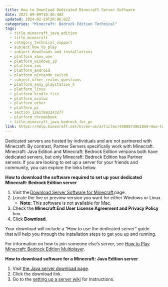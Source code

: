 ```yaml
---
title: How to Download Dedicated Minecraft Server Software
date: 2021-09-09T18:46:40Z
updated: 2024-02-29T20:06:02Z
categories: "Minecraft: Bedrock Edition Technical"
tags:
  - title_minecraft_java_edition
  - title_minecraft
  - category_technical_support
  - subject_how_to_play
  - subject_downloads_and_installations
  - platform_xbox_one
  - platform_windows_10
  - platform_ios
  - platform_android
  - platform_nintendo_switch
  - subject_other_realms_questions
  - platform_sony_playstation_4
  - platform_linux
  - platform_kindle_fire
  - platform_oculus
  - platform_other
  - platform_pc
  - section_12617893243277
  - platform_chromebook
  - title_minecraft_java_bedrock_for_pc
link: https://help.minecraft.net/hc/en-us/articles/4408873961869-How-to-Download-Dedicated-Minecraft-Server-Software
---
```


Dedicated servers are hosted by individuals and are not partnered with Minecraft. By contrast, Partner Servers specifically work with Minecraft. Minecraft: Java Edition and Minecraft: Bedrock Edition versions both have dedicated servers, but only Minecraft: Bedrock Edition has Partner servers. If you are looking to set up a server for your friends and community, you can explore the links below.

**How to download the software required to set up your dedicated Minecraft: Bedrock Edition server**

1.  Visit the [Download Server Software for Minecraft](https://minecraft.net/en-us/download/server/bedrock) page.
2.  Locate the live or preview version you want for either Windows or Linux.
    - **Note:** This software is not available for Mac.
3.  Check the **Minecraft End User License Agreement and Privacy Policy** box.
4.  Click **Download**.

Your download will include a “How to use the dedicated server” guide that will help you through the installation steps to get you up and running.

For information on how to join someone else’s server, see [How to Play Minecraft: Bedrock Edition Multiplayer](./How-to-Play-Minecraft-Bedrock-Edition-Multiplayer.md).

**How to download software for a Minecraft: Java Edition server**

1.  Visit [the Java server download page](https://www.minecraft.net/en-us/download/server).
2.  Click the download link.
3.  Go to the [setting up a server wiki](https://minecraft.wiki/w/Tutorials/Setting_up_a_server) for instructions.
